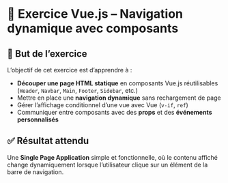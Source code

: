 # 🧩 Exercice Vue.js – Navigation dynamique avec composants

## 🎯 But de l’exercice

L’objectif de cet exercice est d’apprendre à :

- **Découper une page HTML statique** en composants Vue.js réutilisables  
  (`Header`, `Navbar`, `Main`, `Footer`, `Sidebar`, etc.)
- Mettre en place une **navigation dynamique** sans rechargement de page
- Gérer l’affichage conditionnel d’une vue avec Vue (`v-if`, `ref`)
- Communiquer entre composants avec des **props** et des **événements personnalisés**

## ✅ Résultat attendu

Une **Single Page Application** simple et fonctionnelle, où le contenu affiché change dynamiquement lorsque l’utilisateur clique sur un élément de la barre de navigation.

